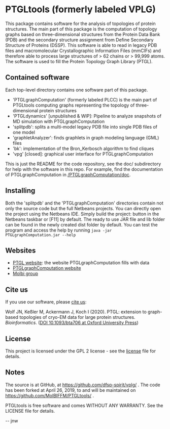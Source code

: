 # PTGLtools (formerly labeled VPLG)

This package contains software for the analysis of topologies of protein structures.
The main part of this package is the computation of topology graphs based on three-dimensional structures from the Protein Data Bank (PDB) and the secondary structure assignment from Define Secondary Structure of Proteins (DSSP).
This software is able to read in legacy PDB files and macromolecular Crystallographic Information Files (mmCIFs) and therefore able to process large structures of > 62 chains or > 99,999 atoms.
The software is used to fill the Protein Topology Graph Library (PTGL).

## Contained software

Each top-level directory contains one software part of this package.

- 'PTGLgraphComputation' (formerly labeled PLCC) is the main part of PTGLtools computing graphs representing the topology of three-dimensional protein structures
- 'PTGLdynamics' [unpublished & WIP]: Pipeline to analyze snapshots of MD simulation with PTGLgraphComputation
- 'splitpdb': splits a multi-model legacy PDB file into single PDB files of one model
- 'graphletAnalyzer': finds graphlets in graph modeling language (GML) files
- 'bk': implementation of the Bron_Kerbosch algorithm to find cliques
- 'vpg' [closed]: graphical user interface for PTGLgraphComputation

This is just the README for the code repository, see the doc/ subdirectory for help with the software in this repo.
For example, find the documentation of PTGLgraphComputation in [/PTGLgraphComputation/doc](https://github.com/MolBIFFM/PTGLtools/tree/main/PTGLgraphComputation/doc).

## Installing

Both the 'splitpdb' and the 'PTGLgraphComputation' directories contain not only the source code but the full Netbeans projects.
You can directly open the project using the Netbeans IDE.
Simply build the project: button in the Netbeans taskbar or [F11] by default.
The ready to use JAR file and lib folder can be found in the newly created dist folder by default.
You can test the program and access the help by running `java -jar PTGLgraphComputation.jar --help`

## Websites

- [PTGL website](http://ptgl.uni-frankfurt.de/): the website PTGLgraphComputation fills with data
- [PTGLgraphComputation website](http://www.bioinformatik.uni-frankfurt.de/tools/PTGLgraphComputation/index.html)
- [Molbi group](https://www.uni-frankfurt.de/57211826/People)

## Cite us

If you use our software, please [cite us](http://ptgl.uni-frankfurt.de/citing.php):

Wolf JN, Keßler M, Ackermann J, Koch I (2020). PTGL: extension to graph-based topologies of cryo-EM data for large protein structures. *Bioinformatics*. ([DOI 10.1093/bta706 at Oxford University Press](https://academic.oup.com/bioinformatics/article/37/7/1032/5891172?guestAccessKey=c5d067b4-1e81-4893-81a4-55076e9c0e17))

## License

This project is licensed under the GPL 2 license - see the [license](https://github.com/MolBIFFM/PTGLtools/blob/master/LICENSE) file for details.

## Notes

The source is at GitHub, at https://github.com/dfsp-spirit/vplg/ .
The code has been forked at April 26, 2019, to and will be maintained on https://github.com/MolBIFFM/PTGLtools/ .

PTGLtools is free software and comes WITHOUT ANY WARRANTY. See the LICENSE file for details.

--
jnw
